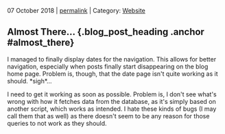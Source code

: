 <p class="date">07 October 2018 | <a href="<!-- PERMALINK -->" title="<!-- PERMALINKTITLE -->">permalink</a> | Category: <a href="/blog/posts/categories.php?category=website">Website</a></p>

## Almost There... {.blog_post_heading .anchor #almost_there}

I managed to finally display dates for the navigation. This allows for better
navigation, especially when posts finally start disappearing on the blog home
page. Problem is, though, that the date page isn't quite working as it should.
\*sigh\*...

I need to get it working as soon as possible. Problem is, I don't see what's wrong
with how it fetches data from the database, as it's simply based on another script,
which works as intended. I hate these kinds of bugs (I may call them that as well)
as there doesn't seem to be any reason for those queries to not work as they should.